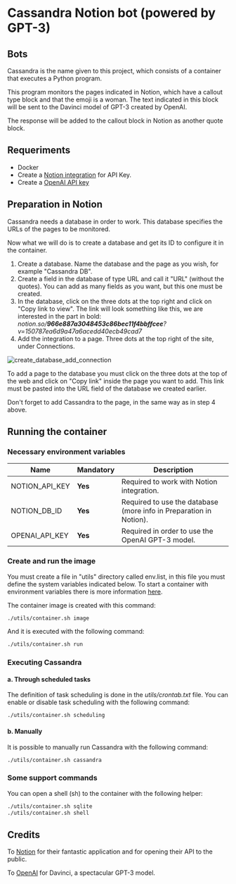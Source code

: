 # Cassandra Notion bot (powered by GPT-3)

## Bots
Cassandra is the name given to this project, which consists of a container that executes a Python program.

This program monitors the pages indicated in Notion, which have a callout type block and that the emoji is a woman. The text indicated in this block will be sent to the Davinci model of GPT-3 created by OpenAI.

The response will be added to the callout block in Notion as another quote block.


## Requeriments
- Docker
- Create a [Notion integration](https://www.notion.so/my-integrations) for API Key.
- Create a [OpenAI API key](https://beta.openai.com/account/api-keys)


## Preparation in Notion
Cassandra needs a database in order to work. This database specifies the URLs of the pages to be monitored.

Now what we will do is to create a database and get its ID to configure it in the container.

1. Create a database. Name the database and the page as you wish, for example "Cassandra DB".
2. Create a field in the database of type URL and call it "URL" (without the quotes). You can add as many fields as you want, but this one must be created.
3. In the database, click on the three dots at the top right and click on "Copy link to view". The link will look something like this, we are interested in the part in bold: *notion.so/***966e887a3048453c86bec11f4bbffcee***?v=150787ea6d9a47a6acedd40ecb49cad7*
4. Add the integration to a page. Three dots at the top right of the site, under Connections.

![create_database_add_connection](https://user-images.githubusercontent.com/49794514/206880697-092874a3-8aee-4073-bca3-693c4d483065.gif)


To add a page to the database you must click on the three dots at the top of the web and click on "Copy link" inside the page you want to add. This link must be pasted into the URL field of the database we created earlier.

Don't forget to add Cassandra to the page, in the same way as in step 4 above.


## Running the container

### Necessary environment variables
| Name                        | Mandatory | Description                                                               |
| --------------------------- | --------- | --------------------------------------------------------------------------|
| NOTION_API_KEY              | **Yes**   | Required to work with Notion integration.                                 |
| NOTION_DB_ID                | **Yes**   | Required to use the database (more info in Preparation in Notion).        |
| OPENAI_API_KEY              | **Yes**   | Required in order to use the OpenAI GPT-3 model.                          |


### Create and run the image
You must create a file in "utils" directory called env.list, in this file you must define the system variables indicated below. To start a container with environment variables there is more information [here](https://docs.docker.com/engine/reference/commandline/run/#set-environment-variables--e---env---env-file).

The container image is created with this command:
```bash
./utils/container.sh image
```

And it is executed with the following command:
```bash
./utils/container.sh run
```


### Executing Cassandra

#### a. Through scheduled tasks
The definition of task scheduling is done in the _utils/crontab.txt_ file.
You can enable or disable task scheduling with the following command:
```bash
./utils/container.sh scheduling
```

#### b. Manually
It is possible to manually run Cassandra with the following command:
```bash
./utils/container.sh cassandra
```

### Some support commands

You can open a shell (sh) to the container with the following helper:
```bash
./utils/container.sh sqlite
./utils/container.sh shell
```


## Credits
To [Notion](https://www.notion.so/) for their fantastic application and for opening their API to the public.

To [OpenAI](https://openai.com/) for Davinci, a spectacular GPT-3 model.
